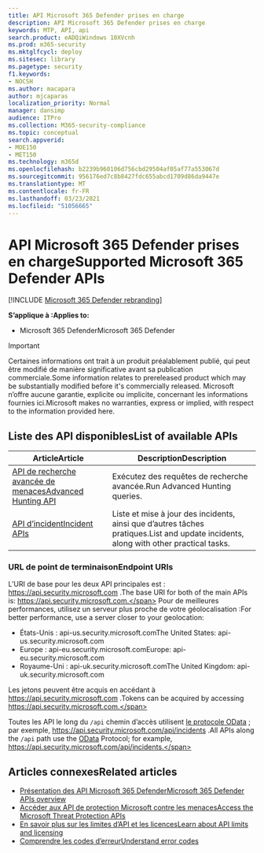 ```yaml
---
title: API Microsoft 365 Defender prises en charge
description: API Microsoft 365 Defender prises en charge
keywords: MTP, API, api
search.product: eADQiWindows 10XVcnh
ms.prod: m365-security
ms.mktglfcycl: deploy
ms.sitesec: library
ms.pagetype: security
f1.keywords:
- NOCSH
ms.author: macapara
author: mjcaparas
localization_priority: Normal
manager: dansimp
audience: ITPro
ms.collection: M365-security-compliance
ms.topic: conceptual
search.appverid:
- MOE150
- MET150
ms.technology: m365d
ms.openlocfilehash: b2239b960106d756cbd29504af05af77a553067d
ms.sourcegitcommit: 956176ed7c8b8427fdc655abcd1709d86da9447e
ms.translationtype: MT
ms.contentlocale: fr-FR
ms.lasthandoff: 03/23/2021
ms.locfileid: "51056665"
---
```

# <a name="supported-microsoft-365-defender-apis"></a><span data-ttu-id="e9d09-104">API Microsoft 365 Defender prises en charge</span><span class="sxs-lookup"><span data-stu-id="e9d09-104">Supported Microsoft 365 Defender APIs</span></span> 

[!INCLUDE [Microsoft 365 Defender rebranding](../includes/microsoft-defender.md)]

<span data-ttu-id="e9d09-105">**S’applique à :**</span><span class="sxs-lookup"><span data-stu-id="e9d09-105">**Applies to:**</span></span>
- <span data-ttu-id="e9d09-106">Microsoft 365 Defender</span><span class="sxs-lookup"><span data-stu-id="e9d09-106">Microsoft 365 Defender</span></span>

> [!IMPORTANT]
> <span data-ttu-id="e9d09-107">Certaines informations ont trait à un produit préalablement publié, qui peut être modifié de manière significative avant sa publication commerciale.</span><span class="sxs-lookup"><span data-stu-id="e9d09-107">Some information relates to prereleased product which may be substantially modified before it's commercially released.</span></span> <span data-ttu-id="e9d09-108">Microsoft n’offre aucune garantie, explicite ou implicite, concernant les informations fournies ici.</span><span class="sxs-lookup"><span data-stu-id="e9d09-108">Microsoft makes no warranties, express or implied, with respect to the information provided here.</span></span>

## <a name="list-of-available-apis"></a><span data-ttu-id="e9d09-109">Liste des API disponibles</span><span class="sxs-lookup"><span data-stu-id="e9d09-109">List of available APIs</span></span>

<span data-ttu-id="e9d09-110">Article</span><span class="sxs-lookup"><span data-stu-id="e9d09-110">Article</span></span> | <span data-ttu-id="e9d09-111">Description</span><span class="sxs-lookup"><span data-stu-id="e9d09-111">Description</span></span>
-|-
[<span data-ttu-id="e9d09-112">API de recherche avancée de menaces</span><span class="sxs-lookup"><span data-stu-id="e9d09-112">Advanced Hunting API</span></span>](api-advanced-hunting.md) | <span data-ttu-id="e9d09-113">Exécutez des requêtes de recherche avancée.</span><span class="sxs-lookup"><span data-stu-id="e9d09-113">Run Advanced Hunting queries.</span></span>
[<span data-ttu-id="e9d09-114">API d’incident</span><span class="sxs-lookup"><span data-stu-id="e9d09-114">Incident APIs</span></span>](api-incident.md) | <span data-ttu-id="e9d09-115">Liste et mise à jour des incidents, ainsi que d’autres tâches pratiques.</span><span class="sxs-lookup"><span data-stu-id="e9d09-115">List and update incidents, along with other practical tasks.</span></span>

### <a name="endpoint-uris"></a><span data-ttu-id="e9d09-116">URL de point de terminaison</span><span class="sxs-lookup"><span data-stu-id="e9d09-116">Endpoint URIs</span></span>

<span data-ttu-id="e9d09-117">L’URI de base pour les deux API principales est : https://api.security.microsoft.com .</span><span class="sxs-lookup"><span data-stu-id="e9d09-117">The base URI for both of the main APIs is: https://api.security.microsoft.com.</span></span> <span data-ttu-id="e9d09-118">Pour de meilleures performances, utilisez un serveur plus proche de votre géolocalisation :</span><span class="sxs-lookup"><span data-stu-id="e9d09-118">For better performance, use a server closer to your geolocation:</span></span>

- <span data-ttu-id="e9d09-119">États-Unis : api-us.security.microsoft.com</span><span class="sxs-lookup"><span data-stu-id="e9d09-119">The United States: api-us.security.microsoft.com</span></span>
- <span data-ttu-id="e9d09-120">Europe : api-eu.security.microsoft.com</span><span class="sxs-lookup"><span data-stu-id="e9d09-120">Europe: api-eu.security.microsoft.com</span></span>
- <span data-ttu-id="e9d09-121">Royaume-Uni : api-uk.security.microsoft.com</span><span class="sxs-lookup"><span data-stu-id="e9d09-121">The United Kingdom: api-uk.security.microsoft.com</span></span>

<span data-ttu-id="e9d09-122">Les jetons peuvent être acquis en accédant à https://api.security.microsoft.com .</span><span class="sxs-lookup"><span data-stu-id="e9d09-122">Tokens can be acquired by accessing https://api.security.microsoft.com.</span></span>

<span data-ttu-id="e9d09-123">Toutes les API le long du `/api` chemin d’accès utilisent [le protocole OData](/odata/overview) ; par exemple, https://api.security.microsoft.com/api/incidents .</span><span class="sxs-lookup"><span data-stu-id="e9d09-123">All APIs along the `/api` path use the [OData](/odata/overview) Protocol; for example, https://api.security.microsoft.com/api/incidents.</span></span>

## <a name="related-articles"></a><span data-ttu-id="e9d09-124">Articles connexes</span><span class="sxs-lookup"><span data-stu-id="e9d09-124">Related articles</span></span>

- [<span data-ttu-id="e9d09-125">Présentation des API Microsoft 365 Defender</span><span class="sxs-lookup"><span data-stu-id="e9d09-125">Microsoft 365 Defender APIs overview</span></span>](api-overview.md)
- [<span data-ttu-id="e9d09-126">Accéder aux API de protection Microsoft contre les menaces</span><span class="sxs-lookup"><span data-stu-id="e9d09-126">Access the Microsoft Threat Protection APIs</span></span>](api-access.md)
- [<span data-ttu-id="e9d09-127">En savoir plus sur les limites d’API et les licences</span><span class="sxs-lookup"><span data-stu-id="e9d09-127">Learn about API limits and licensing</span></span>](api-terms.md)
- [<span data-ttu-id="e9d09-128">Comprendre les codes d’erreur</span><span class="sxs-lookup"><span data-stu-id="e9d09-128">Understand error codes</span></span>](api-error-codes.md)